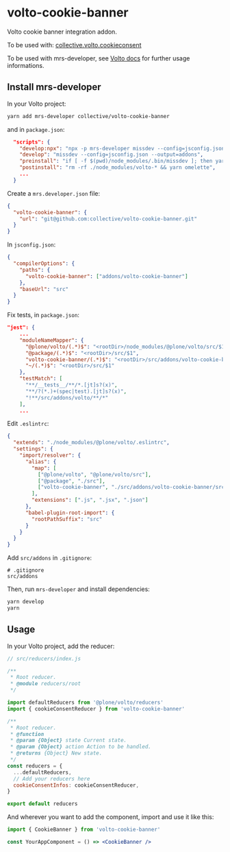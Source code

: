 # volto-cookie-banner

Volto cookie banner integration addon.

To be used with: [collective.volto.cookieconsent](https://github.com/collective/collective.volto.cookieconsent)

To be used with mrs-developer, see [Volto docs](https://docs.voltocms.com/customizing/add-ons/) for further usage informations.

## Install mrs-developer

In your Volto project:

```bash
yarn add mrs-developer collective/volto-cookie-banner
```

and in `package.json`:

```json
  "scripts": {
    "develop:npx": "npx -p mrs-developer missdev --config=jsconfig.json --output=addons",
    "develop": "missdev --config=jsconfig.json --output=addons",
    "preinstall": "if [ -f $(pwd)/node_modules/.bin/missdev ]; then yarn develop; else yarn develop:npx; fi",
    "postinstall": "rm -rf ./node_modules/volto-* && yarn omelette",
    ...
  }
```

Create a `mrs.developer.json` file:

```json
{
  "volto-cookie-banner": {
    "url": "git@github.com:collective/volto-cookie-banner.git"
  }
}
```

In `jsconfig.json`:

```json
{
  "compilerOptions": {
    "paths": {
      "volto-cookie-banner": ["addons/volto-cookie-banner"]
    },
    "baseUrl": "src"
  }
}
```

Fix tests, in `package.json`:

```json
"jest": {
    ...
    "moduleNameMapper": {
      "@plone/volto/(.*)$": "<rootDir>/node_modules/@plone/volto/src/$1",
      "@package/(.*)$": "<rootDir>/src/$1",
      "volto-cookie-banner/(.*)$": "<rootDir>/src/addons/volto-cookie-banner/src/$1",
      "~/(.*)$": "<rootDir>/src/$1"
    },
    "testMatch": [
      "**/__tests__/**/*.[jt]s?(x)",
      "**/?(*.)+(spec|test).[jt]s?(x)",
      "!**/src/addons/volto/**/*"
    ],
    ...
```

Edit `.eslintrc`:

```json
{
  "extends": "./node_modules/@plone/volto/.eslintrc",
  "settings": {
    "import/resolver": {
      "alias": {
        "map": [
          ["@plone/volto", "@plone/volto/src"],
          ["@package", "./src"],
          ["volto-cookie-banner", "./src/addons/volto-cookie-banner/src"]
        ],
        "extensions": [".js", ".jsx", ".json"]
      },
      "babel-plugin-root-import": {
        "rootPathSuffix": "src"
      }
    }
  }
}
```

Add `src/addons` in `.gitignore`:

```
# .gitignore
src/addons
```

Then, run `mrs-developer` and install dependencies:

```bash
yarn develop
yarn
```

## Usage

In your Volto project, add the reducer:

```jsx
// src/reducers/index.js

/**
 * Root reducer.
 * @module reducers/root
 */

import defaultReducers from '@plone/volto/reducers'
import { cookieConsentReducer } from 'volto-cookie-banner'

/**
 * Root reducer.
 * @function
 * @param {Object} state Current state.
 * @param {Object} action Action to be handled.
 * @returns {Object} New state.
 */
const reducers = {
  ...defaultReducers,
  // Add your reducers here
  cookieConsentInfos: cookieConsentReducer,
}

export default reducers
```

And wherever you want to add the component, import and use it like this:

```jsx
import { CookieBanner } from 'volto-cookie-banner'

const YourAppComponent = () => <CookieBanner />
```
